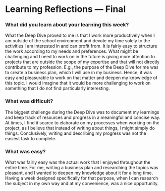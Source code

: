 # Learning Reflections — Final
### What did you learn about your learning this week?
What the Deep Dive proved to me is that I work more productively when I am outside of the school environment and devote my time solely to the activities I am interested in and can profit from. It is fairly easy to structure the work according to my needs and preferences. What might be challenging and I need to work on in the future is giving more attention to projects that are outside the scope of my expertise and that will not directly contribute to my profession. E.g., the purpose of the Deep Dive for me was to create a business plan, which I will use in my business. Hence, it was easy and pleasurable to work on that matter and deepen my knowledge of this topic. I would imagine that it would be more challenging to work on something that I do not find particularly interesting.

### What was difficult?
The biggest challenge during the Deep Dive was to document my learnings and keep track of resources and progress in a meaningful and concise way. At times, I find it scarce to elaborate on my processes when working on the project, as I believe that instead of writing about things, I might simply do things. Conclusively, writing and describing my progress was not the easiest task to complete.

### What was easy?
What was fairly easy was the actual work that I enjoyed throughout the entire time. For me, writing a business plan and researching the topics was pleasant, and I wanted to deepen my knowledge about it for a long time. Having a week designed specifically for that purpose, when I can research the subject in my own way and at my convenience, was a nice opportunity. 
